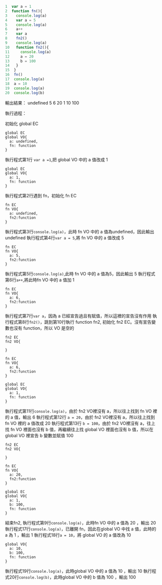 ``` js
1  var a = 1
2  function fn(){
3    console.log(a)
4    var a = 5
5    console.log(a)
6    a++
7    var a
8    fn2()
9    console.log(a)
10   function fn2(){
11     console.log(a)
12     a = 20
13     b = 100
14   }
15  }
16  fn()
17  console.log(a)
18  a = 10
19  console.log(a)
20  console.log(b)
```

輸出結果：
undefined
5
6
20
1
10
100

執行過程：

初始化 global EC 

```
global EC
global VO{
  a: undefined,
  fn: function
}
```

執行程式第1行 `var a =1`,把 global VO 中的 a 值改成 1

```
global EC
global VO{
  a: 1,
  fn: function
}
```

執行程式第2行遇到 fn，初始化 fn EC

```
fn EC
fn VO{
  a: undefined,
  fn2:function
}
```

執行程式第3行`console.log(a)`，此時 fn VO 中的 a 值為undefined，因此輸出 undefined
執行程式第4行`var a = 5`,將 fn VO 中的 a 值改成 5 

```
fn EC
fn VO{
  a: 5,
  fn2:function
}
```

執行程式第5行`console.log(a)`,此時 fn VO 中的 a 值為5，因此輸出 5
執行程式第6行`a++`,將此時fn VO 中的 a 值加 1

```
fn EC
fn VO{
  a: 6,
  fn2:function
}
```

執行程式第7行`var a`，因為 a 已經宣告過且有賦值，所以這裡的宣告沒有作用
執行程式第8行`fn2()`，跳到第10行執行 function fn2, 初始化 fn2 EC。沒有宣告變數也沒有 function，所以 VO 是空的

```
fn2 EC
fn2 VO{
  
}

fn EC
fn VO{
  a: 6,
  fn2:function
}

global EC
global VO{
  a: 1,
  fn: function
}

```

執行程式第11行`console.log(a)`，由於 fn2 VO裡沒有 a，所以往上找到 fn VO 裡的 a 值，輸出 6
執行程式第12行 `a = 20`，由於 fn2 VO裡沒有 a，所以往上找到 fn VO 裡的 a 值改成 20
執行程式第13行 `b = 100`，由於 fn2 VO裡沒有 a，往上找 fn VO 裡面也沒有 b 值，再繼續往上找 global VO 裡面也沒有 b 值，所以在 global VO 裡宣告 b 變數並賦值 100

```
fn2 EC
fn2 VO{
  
}

fn EC
fn VO{
  a: 20,
  fn2:function
}

global EC
global VO{
  a: 1,
  b: 100,
  fn: function
}
```
結束fn2, 執行程式第9行`console.log(a)`，此時fn VO 中的 a 值為 20 ，輸出 20
執行程式17行`console.log(a)`，已離開 fn，因此在global VO 中找 a 值，此時的 a 為 1 ，輸出 1
執行程式18行`a = 10`，將 global VO 的 a 值改為 10

```
global VO{
  a: 10,
  b: 100,
  fn: function
}
```

執行程式19行`console.log(a)`，此時global VO 中的 a 值為 10 ，輸出 10
執行程式20行`console.log(b)`，此時global VO 中的 b 值為 100 ，輸出 100